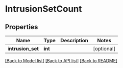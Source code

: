 # IntrusionSetCount

## Properties
Name | Type | Description | Notes
------------ | ------------- | ------------- | -------------
**intrusion_set** | **int** |  | [optional] 

[[Back to Model list]](../README.md#documentation-for-models) [[Back to API list]](../README.md#documentation-for-api-endpoints) [[Back to README]](../README.md)


